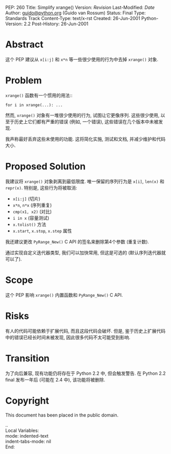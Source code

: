 
PEP: 260
Title: Simplify xrange()
Version: $Revision$
Last-Modified: $Date$
Author: guido@python.org (Guido van Rossum)
Status: Final
Type: Standards Track
Content-Type: text/x-rst
Created: 26-Jun-2001
Python-Version: 2.2
Post-History: 26-Jun-2001


Abstract
========

这个 PEP 建议从 ``x[i:j]`` 和 ``x*n`` 等一些很少使用的行为中去掉 ``xrange()`` 对象.


Problem
=======

``xrange()`` 函数有一个惯用的用法::

    for i in xrange(...): ...

然而, ``xrange()`` 对象有一堆很少使用的行为, 试图让它更像序列. 这些很少使用,
以至于历史上它们都有严重的错误 (例如, 一个错误), 这些错误在几个版本中未被发现.

我声称最好丢弃这些未使用的功能.
这将简化实施, 测试和文档, 并减少维护和代码大小.


Proposed Solution
=================

我建议将 ``xrange()`` 对象剥离到最低限度. 唯一保留的序列行为是 ``x[i]``,
``len(x)`` 和 ``repr(x)``. 特别是, 这些行为将被取消:

* ``x[i:j]`` (切片)
* ``x*n``, ``n*x`` (序列重复)
* ``cmp(x1, x2)`` (对比)
* ``i in x`` (容量测试)
* ``x.tolist()`` 方法
* ``x.start``, ``x.stop``, ``x.step`` 属性

我还建议更改 ``PyRange_New()`` C API 的签名来删除第4个参数 (重复计数).

通过实现自定义迭代器类型, 我们可以加快常用, 但这是可选的
(默认序列迭代器就可以了).


Scope
=====

这个 PEP 影响 ``xrange()`` 内置函数和 ``PyRange_New()`` C API.


Risks
=====

有人的代码可能依赖于扩展代码, 而且这段代码会破坏. 但是,
鉴于历史上扩展代码中的错误已经长时间未被发现, 因此很多代码不太可能受到影响.


Transition
==========

为了向后兼容, 现有功能仍将存在于 Python 2.2 中, 但会触发警告.
在 Python 2.2 final 发布一年后 (可能在 2.4 中), 该功能将被删除.


Copyright
=========

This document has been placed in the public domain.


..  
  Local Variables:  
  mode: indented-text  
  indent-tabs-mode: nil  
  End:  
